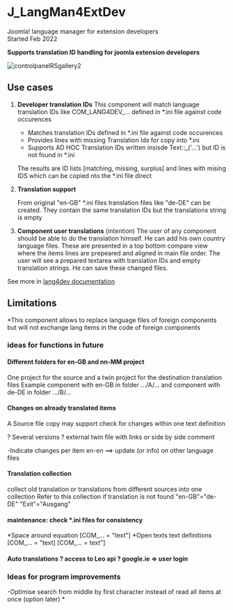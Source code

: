 # J_LangMan4ExtDev

Joomla! language manager for extension developers  
Started Feb 2022

**Supports translation ID handling for joomla extension developers**

![controlpanelRSgallery2](https://github.com/ThomasFinnern/J_LangMan4ExtDevProject/blob/main/Documentation/J!4x/controlPanel/ControlPanel.02.png?raw=true)

## Use cases

1) **Developer translation IDs**
This component will match language translation IDs like COM_LANG4DEV_... defined in *.ini file against code occurences

   * Matches translation IDs defined in *.ini file against code occurences
   * Provides lines with missing Translation Ids for copy into *.ini
   * Supports AD HOC Translation IDs written insisde Text::_('...') but ID is not found in *.ini

   The results are ID lists [matching, missing, surplus] and lines with mising IDS which can be copied nto the *.ini file direct

2) **Translation support**

   From original "en-GB" *.ini files translation files like "de-DE" can be created. They contain the same translation IDs but the translations string is empty

3) **Component user translations** (intention)
    The user of any component should be able to do the translation himself. He can add his own country language files. These are presented in a top bottom compare view where the items lines are prepeared and aligned in main file order.
    The user will see a prepared textarea with translation IDs and empty translation strings. He can save these changed files.

See more in [lang4dev documentation](https://github.com/ThomasFinnern/J_LangMan4ExtDevProject/blob/main/Documentation/J!4x/Lang4dev_Documentation_j4x.md)

## Limitations

  *This component allows to replace language files of foreign components but will not exchange lang items in the code of foreign components

### ideas for functions in future

#### Different folders for en-GB and nn-MM project

   One project for the source and a twin project for the destination translation files
   Example component with en-GB in folder .../A/... and component with de-DE in folder .../B/...

#### Changes on already translated items

A Source file copy may support check for changes within one text definition

? Several versions ? external twin file with links or side by side comment

-Indicate changes per item en-en ==> update (or info) on other language files

#### Translation collection

collect old translation or translations from different sources into one collection
Refer to this collection if translation is not found
   "en-GB"="de-DE"
   "Exit"="Ausgang"

#### maintenance: check *.ini files for consistency

   *Space around equation [COM_... = "text"]
   *Open texts text definitions [COM_... = "text] [COM_... = text"]

#### Auto translations ? access to Leo api ? google.ie => user login

### Ideas for program improvements

-Optimise search from middle by first character instead of read all items at once (option later) *
